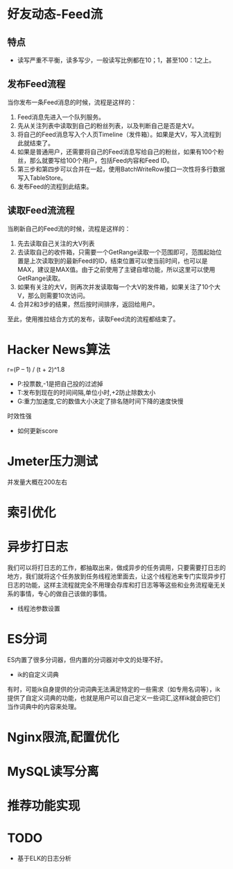 # 好友动态-Feed流
## 特点
- 读写严重不平衡，读多写少，一般读写比例都在10；1，甚至100：1之上。
## 发布Feed流程
当你发布一条Feed消息的时候，流程是这样的：
1. Feed消息先进入一个队列服务。
2. 先从关注列表中读取到自己的粉丝列表，以及判断自己是否是大V。
3. 将自己的Feed消息写入个人页Timeline（发件箱）。如果是大V，写入流程到此就结束了。
4. 如果是普通用户，还需要将自己的Feed消息写给自己的粉丝，如果有100个粉丝，那么就要写给100个用户，包括Feed内容和Feed ID。
5. 第三步和第四步可以合并在一起，使用BatchWriteRow接口一次性将多行数据写入TableStore。
6. 发布Feed的流程到此结束。

## 读取Feed流流程
当刷新自己的Feed流的时候，流程是这样的：
1. 先去读取自己关注的大V列表
2. 去读取自己的收件箱，只需要一个GetRange读取一个范围即可，范围起始位置是上次读取到的最新Feed的ID，结束位置可以使当前时间，也可以是MAX，建议是MAX值。由于之前使用了主键自增功能，所以这里可以使用GetRange读取。
3. 如果有关注的大V，则再次并发读取每一个大V的发件箱，如果关注了10个大V，那么则需要10次访问。
4. 合并2和3步的结果，然后按时间排序，返回给用户。

至此，使用推拉结合方式的发布，读取Feed流的流程都结束了。
# Hacker News算法
r=(P – 1) / (t + 2)^1.8
- P:投票数,-1是把自己投的过滤掉
- T:发布到现在的时间间隔,单位小时,+2防止除数太小
- G:重力加速度,它的数值大小决定了排名随时间下降的速度快慢

时效性强
- 如何更新score
# Jmeter压力测试
并发量大概在200左右
# 索引优化
# 异步打日志
我们可以将打日志的工作，都抽取出来，做成异步的任务调用，只要需要打日志的地方，我们就将这个任务放到任务线程池里面去，让这个线程池来专门实现异步打日志的功能，这样主流程就完全不用理会存库和打日志等等这些和业务流程毫无关系的事情，专心的做自己该做的事情。

- 线程池参数设置
# ES分词
ES内置了很多分词器，但内置的分词器对中文的处理不好。
- ik的自定义词典

有时，可能ik自身提供的分词词典无法满足特定的一些需求（如专用名词等），ik提供了自定义词典的功能，也就是用户可以自己定义一些词汇,这样ik就会把它们当作词典中的内容来处理。
# Nginx限流,配置优化
# MySQL读写分离
# 推荐功能实现
# TODO
- 基于ELK的日志分析
